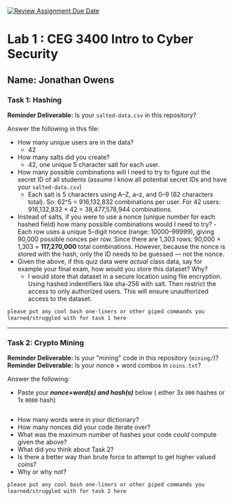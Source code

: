 [![Review Assignment Due Date](https://classroom.github.com/assets/deadline-readme-button-22041afd0340ce965d47ae6ef1cefeee28c7c493a6346c4f15d667ab976d596c.svg)](https://classroom.github.com/a/SPs4PNWX)
# Lab 1 : CEG 3400 Intro to Cyber Security

## Name: Jonathan Owens

### Task 1: Hashing

**Reminder Deliverable:** Is your `salted-data.csv` in this repository?

Answer the following in this file:

* How many unique users are in the data?
  - 42
* How many salts did you create?
  - 42, one unique 5 character salt for each user. 
* How many possible combinations will I need to try to figure out the secret ID
  of all students (assume I know all potential secret IDs and have your 
  `salted-data.csv`)
    - Each salt is 5 characters using A–Z, a–z, and 0–9 (62 characters total).
    So: 62^5 = 916,132,832 combinations per user.
    For 42 users: 916,132,832 × 42 = 38,477,578,944 combinations.
* Instead of salts, if you were to use a nonce (unique number for each hashed
  field) how many possible combinations would I need to try?
    -Each row uses a unique 5-digit nonce (range: 10000–99999), giving 90,000 possible nonces per row.
    Since there are 1,303 rows: 90,000 × 1,303 = **117,270,000** total combinations.
    However, because the nonce is stored with the hash, only the ID needs to be guessed — not the nonce.
* Given the above, if this quiz data were *actual* class data, say for example
  your final exam, how would you store this dataset?  Why?
  - I would store that dataset in a secure location using file encryption. Using hashed indentifiers like sha-256 with salt. Then restrict the access to only authorized users. This will ensure unauthorized access to the dataset.
```bash
please put any cool bash one-liners or other piped commands you
learned/struggled with for task 1 here
```

---

### Task 2: Crypto Mining

**Reminder Deliverable:** Is your "mining" code in this repository (`mining/`)?
**Reminder Deliverable:** Is your nonce + word combos in `coins.txt`?

Answer the following:

* Paste your ***nonce+word(s) and hash(s)*** below ( either 3x `000` hashes or 1x `0000`
hash)

```

```

* How many words were in your dictionary?
* How many nonces did your code iterate over?
* What was the maximum number of hashes your code *could* compute given the above?
* What did you think about Task 2?
* Is there a better way than brute force to attempt to get higher valued coins?
* Why or why not?


```bash
please put any cool bash one-liners or other piped commands you
learned/struggled with for task 2 here
```

